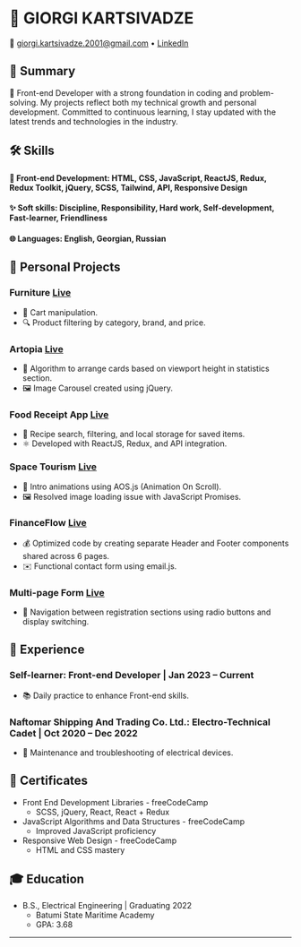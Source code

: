 # 👋 GIORGI KARTSIVADZE

📧 giorgi.kartsivadze.2001@gmail.com • [LinkedIn](https://linkedin.com/in/gkartsivadze16)

## 🚀 Summary

🌟 Front-end Developer with a strong foundation in coding and problem-solving. My projects reflect both my technical growth and personal development. Committed to continuous learning, I stay updated with the latest trends and technologies in the industry.

## 🛠️ Skills

#### 🎨 Front-end Development: HTML, CSS, JavaScript, ReactJS, Redux, Redux Toolkit, jQuery, SCSS, Tailwind, API, Responsive Design
#### ✨ Soft skills: Discipline, Responsibility, Hard work, Self-development, Fast-learner, Friendliness
#### 🌐 Languages: English, Georgian, Russian

## 🚧 Personal Projects

### Furniture [Live](https://https://furniture-advanced.vercel.app/)
- 🛒 Cart manipulation.
- 🔍 Product filtering by category, brand, and price.

### Artopia [Live](https://artopia-react-git-main-gkartsivadze.vercel.app/)
- 🎨 Algorithm to arrange cards based on viewport height in statistics section.
- 🖼️ Image Carousel created using jQuery.

### Food Receipt App [Live](https://food-recipe-react-sooty.vercel.app/)
- 🍔 Recipe search, filtering, and local storage for saved items.
- ⚛️ Developed with ReactJS, Redux, and API integration.

### Space Tourism [Live](https://gkartsivadze.github.io/frontendmentor/space/)
- 🚀 Intro animations using AOS.js (Animation On Scroll).
- 🖼️ Resolved image loading issue with JavaScript Promises.

### FinanceFlow [Live](https://gkartsivadze.github.io/projects/financial/)
- 💰 Optimized code by creating separate Header and Footer components shared across 6 pages.
- ✉️ Functional contact form using email.js.

### Multi-page Form [Live](https://gkartsivadze.github.io/frontendmentor/multi-step-form/)
- 📝 Navigation between registration sections using radio buttons and display switching.

## 🌟 Experience

### Self-learner: Front-end Developer | Jan 2023 – Current
- 📚 Daily practice to enhance Front-end skills.

### Naftomar Shipping And Trading Co. Ltd.: Electro-Technical Cadet | Oct 2020 – Dec 2022
- 🔧 Maintenance and troubleshooting of electrical devices.

## 📜 Certificates

- Front End Development Libraries - freeCodeCamp
  - SCSS, jQuery, React, React + Redux
- JavaScript Algorithms and Data Structures - freeCodeCamp
  - Improved JavaScript proficiency
- Responsive Web Design - freeCodeCamp
  - HTML and CSS mastery

## 🎓 Education

- B.S., Electrical Engineering | Graduating 2022
  - Batumi State Maritime Academy
  - GPA: 3.68

---

